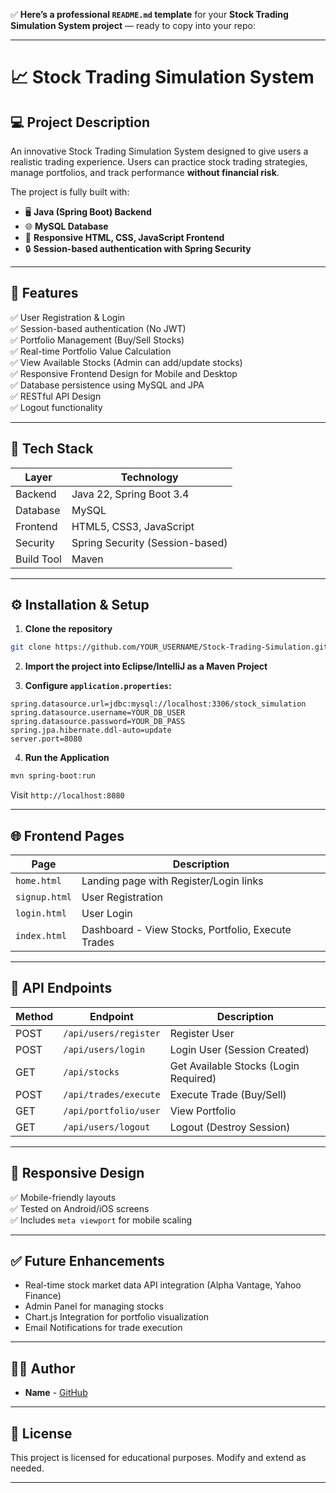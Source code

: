 ✅ **Here’s a professional `README.md` template** for your **Stock Trading Simulation System project** — ready to copy into your repo:

---

# 📈 Stock Trading Simulation System

## 💻 **Project Description**
An innovative Stock Trading Simulation System designed to give users a realistic trading experience. Users can practice stock trading strategies, manage portfolios, and track performance **without financial risk**.

The project is fully built with:
- 🖥 **Java (Spring Boot) Backend**
- 🌐 **MySQL Database**
- 🎨 **Responsive HTML, CSS, JavaScript Frontend**
- 🔒 **Session-based authentication with Spring Security**

---

## 🚀 **Features**
✅ User Registration & Login  
✅ Session-based authentication (No JWT)  
✅ Portfolio Management (Buy/Sell Stocks)  
✅ Real-time Portfolio Value Calculation  
✅ View Available Stocks (Admin can add/update stocks)  
✅ Responsive Frontend Design for Mobile and Desktop  
✅ Database persistence using MySQL and JPA  
✅ RESTful API Design  
✅ Logout functionality  

---

## 📂 **Tech Stack**
| Layer | Technology |
|------|-----------|
| Backend | Java 22, Spring Boot 3.4 |
| Database | MySQL |
| Frontend | HTML5, CSS3, JavaScript |
| Security | Spring Security (Session-based) |
| Build Tool | Maven |

---

## ⚙️ **Installation & Setup**
1. **Clone the repository**
```bash
git clone https://github.com/YOUR_USERNAME/Stock-Trading-Simulation.git
```
2. **Import the project into Eclipse/IntelliJ as a Maven Project**

3. **Configure `application.properties`:**
```properties
spring.datasource.url=jdbc:mysql://localhost:3306/stock_simulation
spring.datasource.username=YOUR_DB_USER
spring.datasource.password=YOUR_DB_PASS
spring.jpa.hibernate.ddl-auto=update
server.port=8080
```

4. **Run the Application**
```bash
mvn spring-boot:run
```
Visit `http://localhost:8080`

---

## 🌐 **Frontend Pages**
| Page | Description |
|-----|------------|
| `home.html` | Landing page with Register/Login links |
| `signup.html` | User Registration |
| `login.html` | User Login |
| `index.html` | Dashboard - View Stocks, Portfolio, Execute Trades |

---

## 📌 **API Endpoints**
| Method | Endpoint | Description |
|-------|----------|-------------|
| POST | `/api/users/register` | Register User |
| POST | `/api/users/login` | Login User (Session Created) |
| GET | `/api/stocks` | Get Available Stocks (Login Required) |
| POST | `/api/trades/execute` | Execute Trade (Buy/Sell) |
| GET | `/api/portfolio/user` | View Portfolio |
| GET | `/api/users/logout` | Logout (Destroy Session) |

---

## 📱 **Responsive Design**
✅ Mobile-friendly layouts  
✅ Tested on Android/iOS screens  
✅ Includes `meta viewport` for mobile scaling

---

## ✅ **Future Enhancements**
- Real-time stock market data API integration (Alpha Vantage, Yahoo Finance)
- Admin Panel for managing stocks
- Chart.js Integration for portfolio visualization
- Email Notifications for trade execution

---

## 👨‍💻 **Author**
- **Name** - [GitHub](https://github.com/udaytejaburra)

---

## 📜 **License**
This project is licensed for educational purposes. Modify and extend as needed.

---
